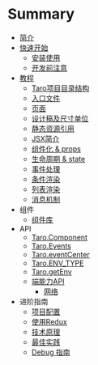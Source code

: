 # Summary

* [简介](README.md)
* [快速开始](GETTING-STARTED.md)
  * [安装使用](GETTING-STARTED.md#安装)
  * [开发前注意](before-dev-remind.md)
* [教程](tutorial.md)
  * [Taro项目目录结构](tutorial.md#项目目录结构)
  * [入口文件](tutorial.md#入口文件)
  * [页面](tutorial.md#页面)
  * [设计稿及尺寸单位](size.md)
  * [静态资源引用](static-reference.md)
  * [JSX简介](jsx.md)
  * [组件化 & props](props.md)
  * [生命周期 & state](state.md)
  * [事件处理](event.md)
  * [条件渲染](condition.md)
  * [列表渲染](list.md)
  * [消息机制](events.md)
* 组件
  * [组件库](components.md)
* API
  * [Taro.Component](component.md)
  * [Taro.Events](events.md)
  * [Taro.eventCenter](events.md)
  * [Taro.ENV_TYPE](env.md#Taro.ENV_TYPE)
  * [Taro.getEnv](env.md#Taro.getEnv())
  * [端能力API](native-api.md)
    * [网络](native-api.md#网络)
* 进阶指南
  * [项目配置](config.md)
  * [使用Redux](redux.md)
  * [技术原理](principle.md)
  * [最佳实践](best-practice.md)
  * [Debug 指南](debug.md)

